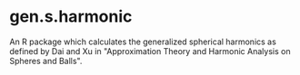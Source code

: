 # gen.s.harmonic
An R package which calculates the generalized spherical harmonics as defined by Dai and Xu in "Approximation Theory and Harmonic Analysis on Spheres and Balls".

